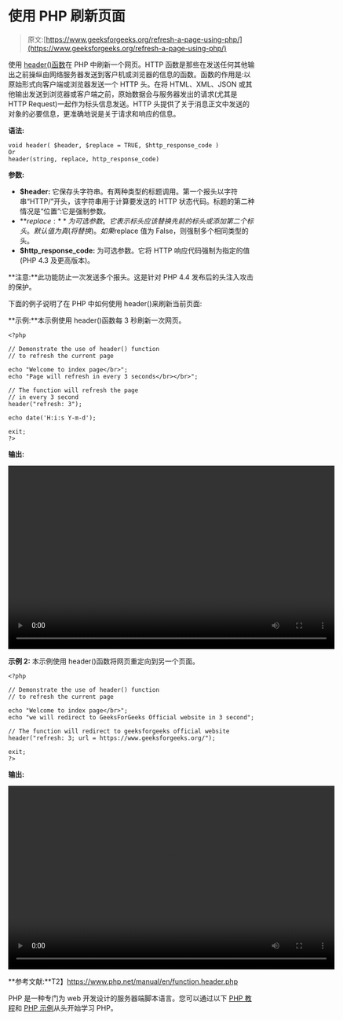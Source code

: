 # 使用 PHP 刷新页面

> 原文:[https://www.geeksforgeeks.org/refresh-a-page-using-php/](https://www.geeksforgeeks.org/refresh-a-page-using-php/)

使用 [header()函数](https://www.geeksforgeeks.org/php-header-function/)在 PHP 中刷新一个网页。HTTP 函数是那些在发送任何其他输出之前操纵由网络服务器发送到客户机或浏览器的信息的函数。函数的作用是:以原始形式向客户端或浏览器发送一个 HTTP 头。在将 HTML、XML、JSON 或其他输出发送到浏览器或客户端之前，原始数据会与服务器发出的请求(尤其是 HTTP Request)一起作为标头信息发送。HTTP 头提供了关于消息正文中发送的对象的必要信息，更准确地说是关于请求和响应的信息。

**语法:**

```
void header( $header, $replace = TRUE, $http_response_code )
Or
header(string, replace, http_response_code)

```

**参数:**

*   **$header:** 它保存头字符串。有两种类型的标题调用。第一个报头以字符串“HTTP/”开头，该字符串用于计算要发送的 HTTP 状态代码。标题的第二种情况是“位置”:它是强制参数。
*   **$replace:** 为可选参数。它表示标头应该替换先前的标头或添加第二个标头。默认值为真(将替换)。如果$replace 值为 False，则强制多个相同类型的头。
*   **$http_response_code:** 为可选参数。它将 HTTP 响应代码强制为指定的值(PHP 4.3 及更高版本)。

**注意:**此功能防止一次发送多个报头。这是针对 PHP 4.4 发布后的头注入攻击的保护。

下面的例子说明了在 PHP 中如何使用 header()来刷新当前页面:

**示例:**本示例使用 header()函数每 3 秒刷新一次网页。

```
<?php

// Demonstrate the use of header() function
// to refresh the current page

echo "Welcome to index page</br>";
echo "Page will refresh in every 3 seconds</br></br>";

// The function will refresh the page 
// in every 3 second
header("refresh: 3");

echo date('H:i:s Y-m-d');

exit;
?>
```

**输出:**

<video class="wp-video-shortcode" id="video-290369-1" width="665" height="373" preload="metadata" controls=""><source type="video/mp4" src="https://media.geeksforgeeks.org/wp-content/uploads/20190404004757/Untitled-Project.mp4?_=1">[https://media.geeksforgeeks.org/wp-content/uploads/20190404004757/Untitled-Project.mp4](https://media.geeksforgeeks.org/wp-content/uploads/20190404004757/Untitled-Project.mp4)</video>

**示例 2:** 本示例使用 header()函数将网页重定向到另一个页面。

```
<?php

// Demonstrate the use of header() function
// to refresh the current page

echo "Welcome to index page</br>";
echo "we will redirect to GeeksForGeeks Official website in 3 second";

// The function will redirect to geeksforgeeks official website
header("refresh: 3; url = https://www.geeksforgeeks.org/");

exit;
?>
```

**输出:**

<video class="wp-video-shortcode" id="video-290369-2" width="665" height="373" preload="metadata" controls=""><source type="video/mp4" src="https://media.geeksforgeeks.org/wp-content/uploads/20190404005742/Untitled.mp4?_=2">[https://media.geeksforgeeks.org/wp-content/uploads/20190404005742/Untitled.mp4](https://media.geeksforgeeks.org/wp-content/uploads/20190404005742/Untitled.mp4)</video>

**参考文献:**T2】https://www.php.net/manual/en/function.header.php

PHP 是一种专门为 web 开发设计的服务器端脚本语言。您可以通过以下 [PHP 教程](https://www.geeksforgeeks.org/php-tutorials/)和 [PHP 示例](https://www.geeksforgeeks.org/php-examples/)从头开始学习 PHP。